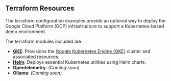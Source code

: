## Terraform Resources

The terraform configuration examples provide an optional way to deploy the Google Cloud Platform (GCP) infrastructure to support a Kubernetes-based demo environment.

The terraform modules included are:
- [**GKE**](modules/gke/README.md): Provisions the [Google Kubernetes Engine (GKE)](https://cloud.google.com/kubernetes-engine) cluster and associated resources.
- [**Helm**](modules/helm/README.md): Deploys essential Kubernetes utilities using Helm charts.
- **Opentelemetry**: *(Coming soon)*
- **Ollama**: *(Coming soon)*

